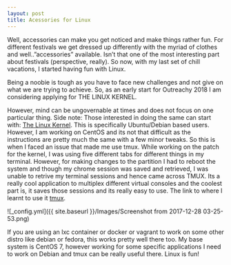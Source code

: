 ```yaml
---
layout: post
title: Acessories for Linux
---
```


Well, accessories can make you get noticed and make things rather fun. For different festivals we get dressed up differently with the myriad of clothes and well..”accessories” available. Isn’t that one of the most interesting part about festivals (perspective, really). So now, with my last set of chill vacations, I started having fun with Linux.

Being a noobie is tough as you have to face new challenges and not give on what we are trying to achieve. So, as an early start for Outreachy 2018 I am considering applying for THE LINUX KERNEL. 

However, mind can be ungovernable at times and does not focus on one particular thing. Side note: Those interested in doing the same can start with:  [The Linux Kernel](https://kernelnewbies.org/FirstKernelPatch). This is specifically Ubuntu/Debian based users. However, I am working on CentOS and its not that difficult as the instructions are pretty much the same with a few minor tweaks. So this is when I faced an issue that made me use tmux. While working on the patch for the kernel, I was using five different tabs for different things in my terminal. However, for making changes to the partition I had to reboot the system and though my chrome session was saved and retrieved, I was unable to retrive my terminal sessions and hence came across TMUX. Its a really cool application to multiplex different virtual consoles and the coolest part is, it saves those sessions and its really easy to use. The link to where I learnt to use it [tmux](https://www.vultr.com/docs/boost-productivity-with-tmux-on-ubuntu-and-centos).

![_config.yml]({{ site.baseurl }}/Images/Screenshot from 2017-12-28 03-25-53.png)


If you are using an lxc container or docker or vagrant to work on some other distro like debian or fedora, this works pretty well there too. My base system is CentOS 7, however working for some specific applications I need to work on Debian and tmux can be really useful there. 
Linux is fun!
